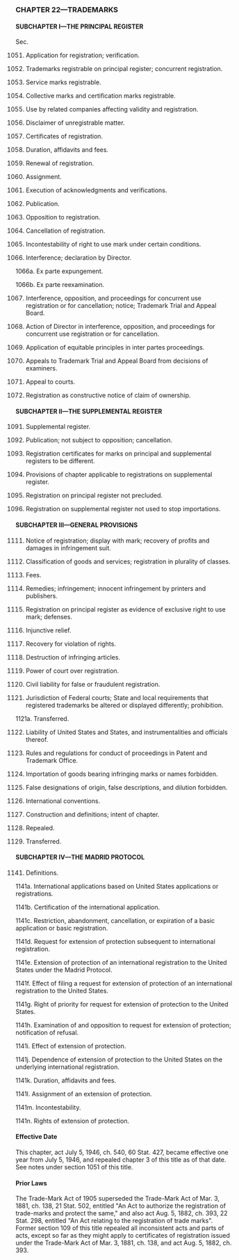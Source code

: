 ### **CHAPTER 22—TRADEMARKS** ###

#### SUBCHAPTER I—THE PRINCIPAL REGISTER ####

Sec.

1051. Application for registration; verification.

1052. Trademarks registrable on principal register; concurrent registration.

1053. Service marks registrable.

1054. Collective marks and certification marks registrable.

1055. Use by related companies affecting validity and registration.

1056. Disclaimer of unregistrable matter.

1057. Certificates of registration.

1058. Duration, affidavits and fees.

1059. Renewal of registration.

1060. Assignment.

1061. Execution of acknowledgments and verifications.

1062. Publication.

1063. Opposition to registration.

1064. Cancellation of registration.

1065. Incontestability of right to use mark under certain conditions.

1066. Interference; declaration by Director.

1066a. Ex parte expungement.

1066b. Ex parte reexamination.

1067. Interference, opposition, and proceedings for concurrent use registration or for cancellation; notice; Trademark Trial and Appeal Board.

1068. Action of Director in interference, opposition, and proceedings for concurrent use registration or for cancellation.

1069. Application of equitable principles in inter partes proceedings.

1070. Appeals to Trademark Trial and Appeal Board from decisions of examiners.

1071. Appeal to courts.

1072. Registration as constructive notice of claim of ownership.

#### SUBCHAPTER II—THE SUPPLEMENTAL REGISTER ####

1091. Supplemental register.

1092. Publication; not subject to opposition; cancellation.

1093. Registration certificates for marks on principal and supplemental registers to be different.

1094. Provisions of chapter applicable to registrations on supplemental register.

1095. Registration on principal register not precluded.

1096. Registration on supplemental register not used to stop importations.

#### SUBCHAPTER III—GENERAL PROVISIONS ####

1111. Notice of registration; display with mark; recovery of profits and damages in infringement suit.

1112. Classification of goods and services; registration in plurality of classes.

1113. Fees.

1114. Remedies; infringement; innocent infringement by printers and publishers.

1115. Registration on principal register as evidence of exclusive right to use mark; defenses.

1116. Injunctive relief.

1117. Recovery for violation of rights.

1118. Destruction of infringing articles.

1119. Power of court over registration.

1120. Civil liability for false or fraudulent registration.

1121. Jurisdiction of Federal courts; State and local requirements that registered trademarks be altered or displayed differently; prohibition.

1121a. Transferred.

1122. Liability of United States and States, and instrumentalities and officials thereof.

1123. Rules and regulations for conduct of proceedings in Patent and Trademark Office.

1124. Importation of goods bearing infringing marks or names forbidden.

1125. False designations of origin, false descriptions, and dilution forbidden.

1126. International conventions.

1127. Construction and definitions; intent of chapter.

1128. Repealed.

1129. Transferred.

#### SUBCHAPTER IV—THE MADRID PROTOCOL ####

1141. Definitions.

1141a. International applications based on United States applications or registrations.

1141b. Certification of the international application.

1141c. Restriction, abandonment, cancellation, or expiration of a basic application or basic registration.

1141d. Request for extension of protection subsequent to international registration.

1141e. Extension of protection of an international registration to the United States under the Madrid Protocol.

1141f. Effect of filing a request for extension of protection of an international registration to the United States.

1141g. Right of priority for request for extension of protection to the United States.

1141h. Examination of and opposition to request for extension of protection; notification of refusal.

1141i. Effect of extension of protection.

1141j. Dependence of extension of protection to the United States on the underlying international registration.

1141k. Duration, affidavits and fees.

1141l. Assignment of an extension of protection.

1141m. Incontestability.

1141n. Rights of extension of protection.

#### Effective Date ####

This chapter, act July 5, 1946, ch. 540, 60 Stat. 427, became effective one year from July 5, 1946, and repealed chapter 3 of this title as of that date. See notes under section 1051 of this title.

#### Prior Laws ####

The Trade-Mark Act of 1905 superseded the Trade-Mark Act of Mar. 3, 1881, ch. 138, 21 Stat. 502, entitled "An Act to authorize the registration of trade-marks and protect the same," and also act Aug. 5, 1882, ch. 393, 22 Stat. 298, entitled "An Act relating to the registration of trade marks". Former section 109 of this title repealed all inconsistent acts and parts of acts, except so far as they might apply to certificates of registration issued under the Trade-Mark Act of Mar. 3, 1881, ch. 138, and act Aug. 5, 1882, ch. 393.